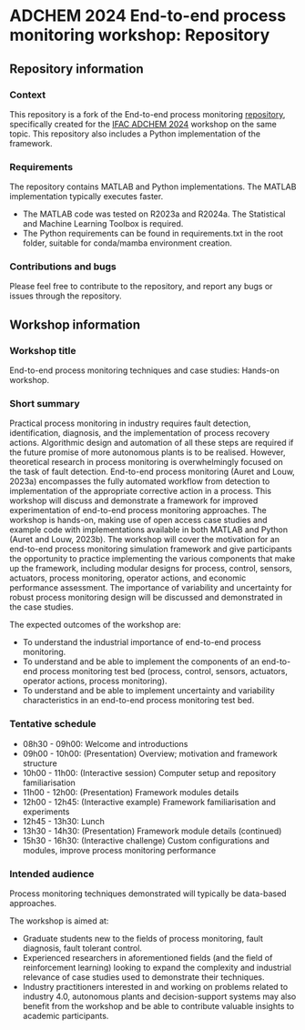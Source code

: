 # ADCHEM 2024 End-to-end process monitoring workshop: Repository

## Repository information

### Context
This repository is a fork of the End-to-end process monitoring [repository](https://github.com/Stellenbosch-University-Process-Eng/End-to-end-process-monitoring), specifically created for the [IFAC ADCHEM 2024](https://www.adchem2024.org/) workshop on the same topic. This repository also includes a Python implementation of the framework.

### Requirements
The repository contains MATLAB and Python implementations. The MATLAB implementation typically executes faster.
- The MATLAB code was tested on R2023a and R2024a. The Statistical and Machine Learning Toolbox is required.
- The Python requirements can be found in requirements.txt in the root folder, suitable for conda/mamba environment creation.

### Contributions and bugs
Please feel free to contribute to the repository, and report any bugs or issues through the repository.

## Workshop information

### Workshop title
End-to-end process monitoring techniques and case studies: Hands-on workshop.

### Short summary
Practical process monitoring in industry requires fault detection, identification, diagnosis, and the implementation of process recovery actions. Algorithmic design and automation of all these steps are required if the future promise of more autonomous plants is to be realised. However, theoretical research in process monitoring is overwhelmingly focused on the task of fault detection. End-to-end process monitoring (Auret and Louw, 2023a) encompasses the fully automated workflow from detection to implementation of the appropriate corrective action in a process. This workshop will discuss and demonstrate a framework for improved experimentation of end-to-end process monitoring approaches. The workshop is hands-on, making use of open access case studies and example code with implementations available in both MATLAB and Python (Auret and Louw, 2023b). The workshop will cover the motivation for an end-to-end process monitoring simulation framework and give participants the opportunity to practice implementing the various components that make up the framework, including modular designs for process, control, sensors, actuators, process monitoring, operator actions, and economic performance assessment. The importance of variability and uncertainty for robust process monitoring design will be discussed and demonstrated in the case studies.

The expected outcomes of the workshop are:
- To understand the industrial importance of end-to-end process monitoring.
- To understand and be able to implement the components of an end-to-end process monitoring test bed (process, control, sensors, actuators, operator actions, process monitoring).
- To understand and be able to implement uncertainty and variability characteristics in an end-to-end process monitoring test bed.

### Tentative schedule
- 08h30 - 09h00: Welcome and introductions
- 09h00 - 10h00:	(Presentation) Overview; motivation and framework structure
- 10h00 - 11h00:	(Interactive session) Computer setup and repository familiarisation
- 11h00 - 12h00: (Presentation) Framework modules details 
- 12h00 - 12h45:	(Interactive example) Framework familiarisation and experiments
- 12h45 - 13h30:	Lunch
- 13h30 - 14h30:	(Presentation) Framework module details (continued)
- 15h30 - 16h30:	(Interactive challenge) Custom configurations and modules, improve process monitoring performance

### Intended audience
Process monitoring techniques demonstrated will typically be data-based approaches.

The workshop is aimed at:
- Graduate students new to the fields of process monitoring, fault diagnosis, fault tolerant control.
- Experienced researchers in aforementioned fields (and the field of reinforcement learning) looking to expand the complexity and industrial relevance of case studies used to demonstrate their techniques. 
- Industry practitioners interested in and working on problems related to industry 4.0, autonomous plants and decision-support systems may also benefit from the workshop and be able to contribute valuable insights to academic participants.
